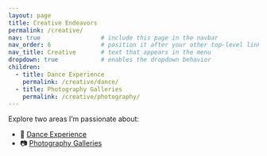 ```yaml
---
layout: page
title: Creative Endeavors
permalink: /creative/
nav: true                 # include this page in the navbar
nav_order: 6              # position it after your other top-level links
nav_title: Creative       # text that appears in the menu
dropdown: true            # enables the dropdown behavior
children:
  - title: Dance Experience
    permalink: /creative/dance/
  - title: Photography Galleries
    permalink: /creative/photography/
---
```



Explore two areas I’m passionate about:

- 💃 [Dance Experience](/creative/dance/)
- 📷 [Photography Galleries](/creative/photography/)

